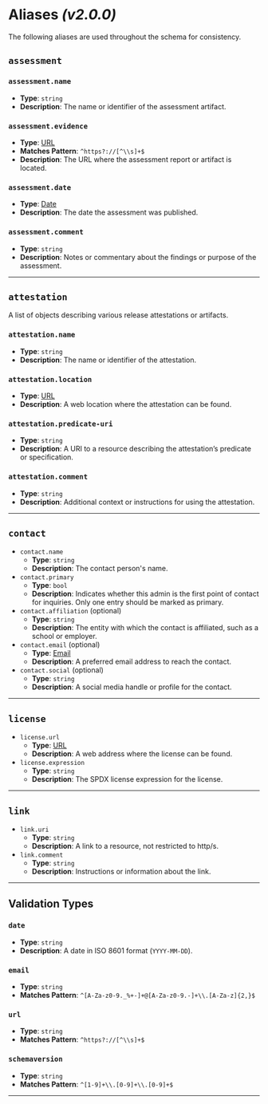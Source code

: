 # Aliases _(v2.0.0)_

The following aliases are used throughout the schema for consistency.

## `assessment`

### `assessment.name`

- **Type**: `string`
- **Description**: The name or identifier of the assessment artifact.

### `assessment.evidence`

- **Type**: [URL]
- **Matches Pattern**: `^https?://[^\\s]+$`
- **Description**: The URL where the assessment report or artifact is located.

### `assessment.date`

- **Type**: [Date]
- **Description**: The date the assessment was published.

### `assessment.comment`

- **Type**: `string`
- **Description**: Notes or commentary about the findings or purpose of the assessment.

---

## `attestation`

A list of objects describing various release attestations or artifacts.

### `attestation.name`

- **Type**: `string`
- **Description**: The name or identifier of the attestation.

### `attestation.location`

- **Type**: [URL]
- **Description**: A web location where the attestation can be found.

### `attestation.predicate-uri`

- **Type**: `string`
- **Description**: A URI to a resource describing the attestation’s predicate or specification.

### `attestation.comment`

- **Type**: `string`
- **Description**: Additional context or instructions for using the attestation.

---

## `contact`

- `contact.name`
  - **Type**: `string`
  - **Description**: The contact person's name.
- `contact.primary`
  - **Type**: `bool`
  - **Description**: Indicates whether this admin is the first point of contact for inquiries. Only one entry should be marked as primary.
- `contact.affiliation` (optional)
  - **Type**: `string`
  - **Description**: The entity with which the contact is affiliated, such as a school or employer.
- `contact.email` (optional)
  - **Type**: [Email]
  - **Description**: A preferred email address to reach the contact.
- `contact.social` (optional)
  - **Type**: `string`
  - **Description**: A social media handle or profile for the contact.

---

## `license`

- `license.url`
  - **Type**: [URL]
  - **Description**: A web address where the license can be found.
- `license.expression`
  - **Type**: `string`
  - **Description**: The SPDX license expression for the license.

---

## `link`

- `link.uri`
  - **Type**: `string`
  - **Description**: A link to a resource, not restricted to http/s.
- `link.comment`
  - **Type**: `string`
  - **Description**: Instructions or information about the link.

---

## Validation Types

### `date`

- **Type**: `string`
- **Description**: A date in ISO 8601 format (`YYYY-MM-DD`).

### `email`

- **Type**: `string`
- **Matches Pattern**: `^[A-Za-z0-9._%+-]+@[A-Za-z0-9.-]+\\.[A-Za-z]{2,}$`

### `url`

- **Type**: `string`
- **Matches Pattern**: `^https?://[^\\s]+$`

### `schemaversion`

- **Type**: `string`
- **Matches Pattern**: `^[1-9]+\\.[0-9]+\\.[0-9]+$`

---

[URL]: #url
[Email]: #email
[Date]: #date
